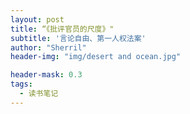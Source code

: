 ```yaml
---
layout: post
title: “《批评官员的尺度》"
subtitle: '言论自由、第一人权法案'
author: "Sherril"
header-img: "img/desert and ocean.jpg"

header-mask: 0.3
tags:
  - 读书笔记
---
```



